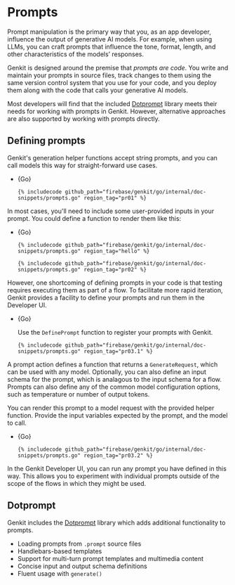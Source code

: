 # Prompts

Prompt manipulation is the primary way that you, as an app developer, influence
the output of generative AI models. For example, when using LLMs, you can craft
prompts that influence the tone, format, length, and other characteristics of
the models’ responses.

Genkit is designed around the premise that _prompts are code_. You write and
maintain your prompts in source files, track changes to them using the same version
control system that you use for your code, and you deploy them along with the code
that calls your generative AI models.

Most developers will find that the included [Dotprompt](./dotprompt.md) library
meets their needs for working with prompts in Genkit. However, alternative
approaches are also supported by working with prompts directly.

## Defining prompts

Genkit's generation helper functions accept string prompts, and you can
call models this way for straight-forward use cases.

- {Go}

  ```golang
  {% includecode github_path="firebase/genkit/go/internal/doc-snippets/prompts.go" region_tag="pr01" %}
  ```

In most cases, you'll need to include some user-provided inputs in your prompt.
You could define a function to render them like this:

- {Go}

  ```golang
  {% includecode github_path="firebase/genkit/go/internal/doc-snippets/prompts.go" region_tag="hello" %}
  ```

  ```golang
  {% includecode github_path="firebase/genkit/go/internal/doc-snippets/prompts.go" region_tag="pr02" %}
  ```

However, one shortcoming of defining prompts in your code is that testing requires executing
them as part of a flow. To facilitate more rapid iteration, Genkit provides a facility
to define your prompts and run them in the Developer UI.

- {Go}

  Use the `DefinePrompt` function to register your prompts with Genkit.

  ```golang
  {% includecode github_path="firebase/genkit/go/internal/doc-snippets/prompts.go" region_tag="pr03.1" %}
  ```

A prompt action defines a function that returns a `GenerateRequest`,
which can be used with any model. Optionally, you can also define an input schema
for the prompt, which is analagous to the input schema for a flow.
Prompts can also define any of the common model configuration options, such as
temperature or number of output tokens.

You can render this prompt to a model request with the provided helper function.
Provide the input variables expected by the prompt, and the model to call.

- {Go}

  ```golang
  {% includecode github_path="firebase/genkit/go/internal/doc-snippets/prompts.go" region_tag="pr03.2" %}
  ```

In the Genkit Developer UI, you can run any prompt you have defined in this way.
This allows you to experiment with individual prompts outside of the scope of
the flows in which they might be used.

## Dotprompt

Genkit includes the [Dotprompt](./dotprompt.md) library which adds additional
functionality to prompts.

- Loading prompts from `.prompt` source files
- Handlebars-based templates
- Support for multi-turn prompt templates and multimedia content
- Concise input and output schema definitions
- Fluent usage with `generate()`
